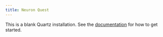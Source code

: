 ```yaml
---
title: Neuron Quest
---
```


This is a blank Quartz installation.
See the [documentation](https://quartz.jzhao.xyz) for how to get started.
